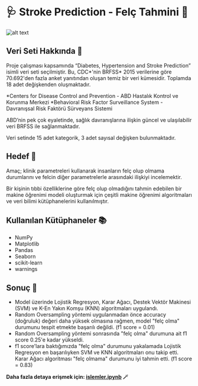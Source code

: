 # 🩺 Stroke Prediction - Felç Tahmini 🔬

![alt text](https://miro.medium.com/max/1200/1*XklfbFzk7iMFEhLTk6QTpg.png)

## Veri Seti Hakkında 📖

Proje çalışması kapsamında “Diabetes, Hypertension and Stroke Prediction” isimli veri seti seçilmiştir. Bu, CDC*'nin BRFSS* 2015 verilerine göre 70.692'den fazla anket yanıtından oluşan temiz bir veri kümesidir. Toplamda 18 adet değişkenden oluşmaktadır. 

*Centers for Disease Control and Prevention - ABD Hastalık Kontrol ve Korunma Merkezi
*Behavioral Risk Factor Surveillance System - Davranışsal Risk Faktörü Sürveyans Sistemi

ABD’nin pek çok eyaletinde, sağlık davranışlarına ilişkin güncel ve ulaşılabilir veri BRFSS ile sağlanmaktadır.

Veri setinde 15 adet kategorik, 3 adet sayısal değişken bulunmaktadır.

## Hedef 🎯

Amaç; klinik parametreleri kullanarak insanların felç olup olmama durumlarını ve felcin diğer parametrelerle arasındaki ilişkiyi incelemektir.

Bir kişinin tıbbi özelliklerine göre felç olup olmadığını tahmin edebilen bir makine öğrenimi modeli oluşturmak için çeşitli makine öğrenimi algoritmaları ve veri bilimi kütüphanelerini kullanılmıştır.

## Kullanılan Kütüphaneler 📚

* NumPy
* Matplotlib
* Pandas
* Seaborn
* scikit-learn
* warnings

## Sonuç 📑

* Model üzerinde Lojistik Regresyon, Karar Ağacı, Destek Vektör Makinesi (SVM) ve K-En Yakın Komşu (KNN) algoritmaları uygulandı.
* Random Oversampling yöntemi uygulanmadan önce accuracy (doğruluk) değeri daha yüksek olmasına rağmen, model "felç olma" durumunu tespit etmekte başarılı değildi. (f1 score = 0.01) 
* Random Oversampling yöntemi sonrasında "felç olma" durumuna ait f1 score 0.25'e kadar yükseldi.
* f1 score'lara baktığımızda "felç olma" durumunu yakalamada Lojistik Regresyon en başarılıyken SVM ve KNN algoritmaları onu takip etti. Karar Ağacı algoritması "felç olmama" durumunu iyi tahmin etti. (f1 score = 0.83)



**Daha fazla detaya erişmek için: [islemler.ipynb](islemler.ipynb) 🪄**